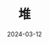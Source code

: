 ---
title: "堆"
date: 2024-03-12
description: ""
cover: https://github.com/Gjt-9520/Resource/blob/main/Aimage-135/Aimage11.jpg?raw=true
tags: ["数据结构"]
category: "学习笔记"
updated: 2024-03-12
---